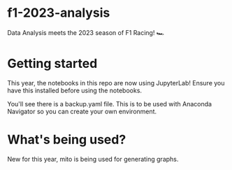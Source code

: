 # f1-2023-analysis
Data Analysis meets the 2023 season of F1 Racing! 🏎️

# Getting started

This year, the notebooks in this repo are now using JupyterLab! Ensure you have this installed before using the notebooks.

You'll see there is a backup.yaml file. This is to be used with Anaconda Navigator so you can create your own environment.

# What's being used?

New for this year, mito is being used for generating graphs.